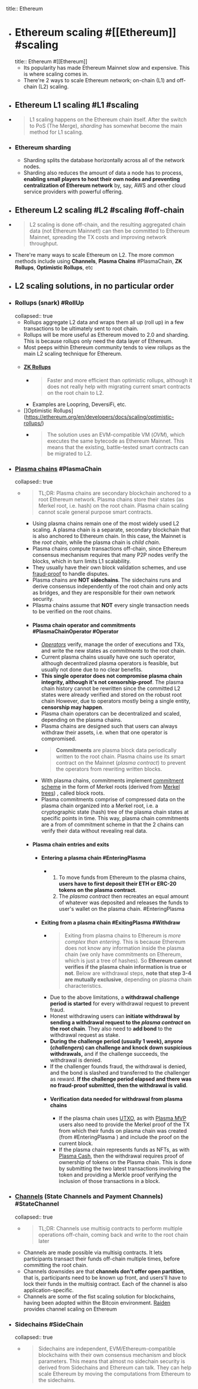 title:: Ethereum

- # Ethereum scaling #[[Ethereum]] #scaling
  title:: Ethereum #[[Ethereum]]
	- Its popularity has made Ethereum Mainnet slow and expensive. This is where scaling comes in.
	- There're 2 ways to scale Ethereum network; on-chain (L1) and off-chain (L2) scaling.
- ## Ethereum L1 scaling #L1 #scaling
- > L1 scaling happens on the Ethereum chain itself. After the switch to PoS (The Merge), _sharding_ has somewhat become the main method for L1 scaling.
- ### Ethereum sharding
	- Sharding splits the database horizontally across all of the network nodes.
	- Sharding also reduces the amount of data a node has to process, **enabling small players to host their own nodes and preventing centralization of Ethereum network** by, say, AWS and other cloud service providers with powerful offering.
- ## Ethereum L2 scaling #L2 #scaling #off-chain
- > L2 scaling is done off-chain, and the resulting aggregated chain data (not Ethereum Mainnet!) can then be committed to Ethereum Mainnet, spreading the TX costs and improving network throughput.
- There're many ways to scale Ethereum on L2. The more common methods include using __Channels__,  __Plasma Chains__ #PlasmaChain, __ZK Rollups__, __Optimistic Rollups__, etc
- ## L2 scaling solutions, in no particular order
- ### Rollups (snark) #RollUp
  collapsed:: true
	- Rollups aggregate L2 data and wraps them all up (roll up) in a few transactions to be ultimately sent to root chain.
	- Rollups will be more useful as Ethereum moved to 2.0 and sharding. This is because rollups only need the data layer of Ethereum.
	- Most peeps within Ethereum community tends to view rollups as the main L2 scaling technique for Ethereum.
	- #### [ZK Rollups](https://ethereum.org/en/developers/docs/scaling/zk-rollups/)
		- > Faster and more efficient than optimistic rollups, although it does not really help with migrating current smart contracts on the root chain to L2.
		- Examples are Loopring, DeversiFi, etc.
	- []Optimistic Rollups](https://ethereum.org/en/developers/docs/scaling/optimistic-rollups/)
		- > The solution uses an EVM-compatible VM (_OVM_), which executes the same bytecode as Ethereum Mainnet. This means that the existing, battle-tested smart contracts can be migrated to L2.
- ### [Plasma chains](https://ethereum.org/ph/developers/docs/scaling/plasma/) #PlasmaChain
  collapsed:: true
	- > TL;DR: Plasma chains are secondary blockchain anchored to a root Ethereum network. Plasma chains store their states (as Merkel root, i.e. hash) on the root chain. Plasma chain scaling cannot scale general purpose smart contracts.
		- Using plasma chains remain one of the most widely used L2 scaling. A plasma chain is a separate, secondary blockchain that is also anchored to Ethereum chain. In this case, the Mainnet is the _root chain_, while the plasma chain is _child chain_.
		- Plasma chains compute transactions off-chain, since Ethereum consensus mechanism requires that many P2P nodes verify the blocks, which in turn limits L1 scalability.
		- They usually have their own block validation schemes, and use [fraud-proof](https://ethereum.org/ph/developers/docs/scaling/plasma/) to handle disputes.
		- Plasma chains are __NOT sidechains__. The sidechains runs and derive consensus independently of the root chain and only acts as bridges, and they are responsible for their own network security.
		- Pllasma chains assume that __NOT__ every single transaction needs to be verified on the root chains.
		- #### Plasma chain operator and commitments #PlasmaChainOperator #Operator
			- [_Operators_](https://docs.plasma.group/en/latest/src/plasma/operator.html) verify, manage the order of executions and TXs, and write the new states as  _commitments_ to the root chain.
			- Current plasma chains usually have one such operator, although decentralized plasma operators is feasible, but usually not done due to no clear benefits.
			- __This single operator does not compromise plasma chain integrity, although it's not censorship-proof__. The plasma chain history cannot be rewritten since the committed L2 states were already verified and stored on the robust root chain However, due to operators mostly being a single entity, __censorship may happen__.
			- Plasma chain operators can be decentralized and scaled, depending on the plasma chains.
			- Plasma chains are designed such that users can always withdraw their assets, i.e. when that one operator is compromised.
			- > __Commitments__ are plasma block data periodically written to the root chain. Plasma chains use its smart contract on the Mainnet (_plasma contract_) to prevent the operators from rewriting written blocks.
			- With plasma chains, commitments implement [commitment scheme](https://en.wikipedia.org/wiki/Commitment_scheme) in the form of Merkel roots (derived from [Merkel trees](https://ethereum.org/ph/whitepaper/#merkle-trees)) , called block roots.
			- Plasma commitments comprise of compressed data on the plasma chain organized into a Merkel root, i.e. a cryptographic state (hash) tree of the plasma chain states at specific points in time. This way, plasma chain commitments are a from of commitment scheme in that the 2 chains can verify their data without revealing real data.
		- #### Plasma chain entries and exits
			- #### Entering a plasma chain #EnteringPlasma
				- 1. To move funds from Ethereum to the plasma chains,  __users have to first deposit their ETH or ERC-20 tokens on the plasma contract__.
				  2. The _plasma contract_ then recreates an equal amount of whatever was deposited and releases the funds to user's wallet on the plasma chain. #EnteringPlasma
			- #### Exiting from a plasma chain #ExitingPlasma #Withdraw
				- > Exiting from plasma chains to Ethereum is _more complex than entering_. This is because Ethereum does not know any information inside the plasma chain (we only have commitments on Ethereum, which is just a tree of hashes). So __Ethereum cannot verifies if the plasma chain information is true or not__. Below are withdrawal steps, __note that step 3-4 are mutually exclusive__, depending on plasma chain characteristics.
				- Due to the above limitations, a __withdrawal challenge period is started__ for every withdrawal request to prevent fraud.
				- Honest withdrawing users can __initiate withdrawal by sending a withdrawal request to the _plasma contract_ on the root chain__. They also need to __add bond__ to the withdrawal request as stake.
				- __During the challenge period (usually 1 week), anyone (_challengers_) can challenge and knock down suspicious withdrawals,__ and if the challenge succeeds, the withdrawal is denied.
				- If the challenger founds fraud, the withdrawal is denied, and the bond is slashed and transferred to the challenger as reward. __If the challenge period elapsed and there was no fraud-proof submitted, then the withdrawal is valid__.
				- #### Verification data needed for withdrawal from plasma chains
					- If the plasma chain uses [UTXO](https://en.wikipedia.org/wiki/Unspent_transaction_output), as with [Plasma MVP](https://www.learnplasma.org/en/learn/mvp.html) users also need to provide the Merkel proof of the TX from which their funds on plasma chain was created (from #EnteringPlasma ) and include the proof on the current block.
					- If the plasma chain represents funds as NFTs, as with [Plasma Cash](https://www.learnplasma.org/en/learn/cash.html), then the withdrawal requires proof of ownership of tokens on the Plasma chain. This is done  by submitting the two latest transactions involving the token and  providing a Merkle proof verifying the inclusion of those transactions in a block.
- ### [Channels](https://ethereum.org/en/developers/docs/scaling/state-channels/) (State Channels and Payment Channels) #StateChannel
  collapsed:: true
	- > TL;DR: Channels use multisig contracts to perform multiple operations off-chain, coming back and write to the root chain later
	- Channels are made possible via multisig contracts. It lets participants transact their funds off-chain multiple times, before committing the root chain.
	- Channels downsides are that __channels don't offer open partition__, that is, participants need to be known up front, and users'll have to lock their funds in the multisig contract. Each of the channel is also application-specific.
	- Channels are some of the fist scaling solution for blockchains, having been adopted within the Bitcoin environment. [Raiden](https://raiden.network/) provides channel scaling on Ethereum
- ### Sidechains #SideChain
  collapsed:: true
	- > Sidechains are independent, EVM/Ethereum-compatible blockchains with their own consensus mechanism and block parameters. This means that almost no sidechain security is derived from Sidechains and Ethereum can talk. They can help scale Ethereum by moving the computations from Ethereum to the sidechains.